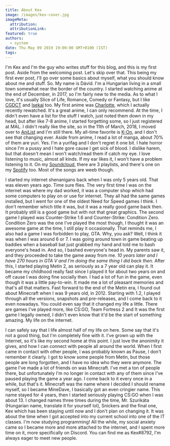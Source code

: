```yaml
---
title: About Kex
image: /images/kex-cover.jpg
imageMeta:
  attribution:
  attributionLink:
featured: true
authors:
  - system
date: Thu May 09 2019 19:00:00 GMT+0100 (IST)
tags:
---
```


I'm Kex and I'm the guy who writes stuff for this blog, and this is my first post. Aside from the welcoming post. Let's skip over that. This being my first ever post, I'll go over some basics about myself, what you should know about me and stuff. So. My name is Dávid. I'm a Hungarian living in a small town somewhat near the border of the country. I started watching anime at the end of December, in 2017, so I'm fairly new to the media. As to what I love, it's usually Slice of Life, Romance, Comedy or Fantasy, but I like [CGDCT](https://www.urbandictionary.com/define.php?term=CGDCT) and [Isekai](https://www.urbandictionary.com/define.php?term=isekai) too. My first anime was [Charlotte](https://anilist.co/anime/20997/Charlotte/), which I actually recently rewatched. It's a great anime, I can only recommend. At the time, I didn't even have a list for the stuff I watch, just noted them down in my head, but after like 7-8 anime, I started forgetting some, so I just registered at MAL. I didn't really like the site, so in the 11th of March, 2018, I moved over to [AniList](https://anilist.co/user/Kex1016/) and I'm still there. My all-time favorite is [K-On](https://anilist.co/anime/5680/KON/), and I don't see that changing ever. Aside from anime, I read a lot of manga, about 70% of them are yuri. Yes. I'm a yurifag and I don't regret it one bit. I hate horror since I'm a pussy and I hate gore cause I get sick of blood. I dislike harem, but that doesn't mean I won't watch/read them if catch my eye. I love listening to music, almost all kinds. If my ear likes it, I won't have a problem listening to it. On my [Soundcloud](https://soundcloud.com/kex1016), there are 3 playlists, and there's one on my [Spotify](https://open.spotify.com/user/minedave/playlist/2Np5XzboIBO4wMF2q1IgsI) too. Most of the songs are weeb though.

I started my internet shenanigans back when I was only 5 years old. That was eleven years ago. Time sure flies. The very first time I was on the internet was where my dad worked, it was a computer shop which had some computers to play on or use for internet. They all had the same games installed, but I went for one of the oldest Need for Speed games I think. I don't remember which title it was, but it was a really good game back then. It probably still is a good game but with not that great graphics. The second game I played was Counter-Strike 1.6 and Counter-Strike: Condition Zero. Condition Zero was the one I've played the most though, I thought it was an awesome game at the time, I still play it occasionally. That reminds me, I also had a game I was forbidden to play, GTA. Why, you ask? Well, I think it was when I was around 6 or 7. I was going around town in game beating up baddies when a baseball bat just grabbed my hand and told me to bash everyone's head in. And so, I bashed everyone's head in. My parents saw it, and they proceeded to take the game away from me. *10 years later and I have 270 hours in GTA V and I'm doing the same thing I did back then.* After this, I started playing Metin 2, as seriously as a 7 year old can play it. It became my childhood really fast since I played it for about two years on and off cause I was doing fine socially then. I had a lot of fun in the game, even though it was a little pay-to-win. It made me a lot of pleasant memories and that's all that matters. Fast forward to the end of the Metin era, I found out about Minecraft when I was 9 years old, in 2012. Starting with 1.2, I played through all the versions, snapshots and pre-releases, and I come back to it even nowadays. You could even say that it changed my life a little. There are games I've played more, like CS:GO, Team Fortress 2 and It was the first game I legally owned, I didn't even know that it'd be the start of something amazing. My life on the internet.

I can safely say that I life almost half of my life on here. Some say that it's not a good thing, but I'm completely fine with it. I've grown up with the Internet, so it's like my second home at this point. I just love the anonimity it gives, and how I can connect with people all around the world. When I first came in contact with other people, I was probably known as Pause, I don't remember it clearly. I got to know some people from Metin, but those people are long forgotten, and I have no idea who they were anymore. The game I've made a lot of friends on was Minecraft. I've met a ton of people there, but unfortunately I'm no longer in contact with any of them since I've paused playing the game a year ago. I come back to it every once in a while, but that's it. Minecraft was the name where I decided I should rename myself, so I became MineDave, I basically got an even cringier name. This name stayed for 4 years, then I started seriously playing CS:GO when I was about 13. I changed names three times during the time, Mr. Szurikáta (Hungarian name, translate it for yourself lol), Snickers and the final one, Kex which has been staying until now and I don't plan on changing it. It was about the time when I got accepted into my current school into one of the IT classes. I'm now studying programming! All the while, my social anxiety came so I became more and more attached to the internet, and I spent more time on it, more specifically on Discord. You can find me as Kex#8792, I'm always eager to meet new people.
